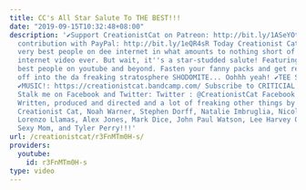 ```yaml
---
title: CC's All Star Salute To THE BEST!!!
date: "2019-09-15T10:32:48+08:00"
description: '✔Support CreationistCat on Patreon: http://bit.ly/1ASeYOt ✔One-time
  contribution with PayPal: http://bit.ly/1eQR4sR Today Creationist Cat salutes the
  very best people on dee internet in what amounts to nothing short of simply da BEST
  internet video ever. But wait, it''s a star-studded salute! Featuring some of the
  best people on youtube and beyond. Fasten your fanny packs and get ready to blast
  off into the da freaking stratosphere SHODOMITE... Oohhh yeah! ✔TEE SHIRTS: https://teespring.com/stores/creationist-cat
  ✔MUSIC!: https://creationistcat.bandcamp.com/ Subscribe to CRITICIAL CRACKER!: https://www.youtube.com/channel/UCl6YtNkEwLP1J9XXCuuraYA
  Stalk me on Facebook and Twitter: Twitter : @CreationistCat Facebook : CreationistCat
  Written, produced and directed and a lot of freaking other things by Vadim Newquist,
  Creationist Cat, Noah Warner, Stephen Dorff, Natalie Imbruglia, Nicolette Sheridan,
  Lorenzo Llamas, Alex Jones, Mark Dice, John Paul Watson, Lee Harvey Oswald, Your
  Sexy Mom, and Tyler Perry!!!'
url: /creationistcat/r3FnMTm0H-s/
providers:
  youtube:
    id: r3FnMTm0H-s
type: video
---
```

